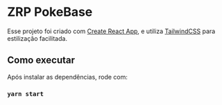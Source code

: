 # ZRP PokeBase

Esse projeto foi criado com [Create React App](https://github.com/facebook/create-react-app), e utiliza [TailwindCSS](https://tailwindcss.com/) para estilização facilitada.

## Como executar

Após instalar as dependências, rode com:

### `yarn start`